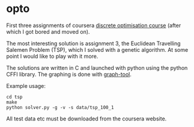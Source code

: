 opto
====

First three assignments of coursera [discrete optimisation course](https://www.coursera.org/course/optimization) 
(after which I got bored and moved on).

The most interesting solution is assignment 3, the Euclidean Travelling Salemen Problem (TSP), which I solved with 
a genetic algorithm. At some point I would like to play with it more.

The solutions are written in C and launched with python using the python CFFI library. The graphing is done with
[graph-tool](http://graph-tool.skewed.de/).

Example usage:

```
cd tsp
make
python solver.py -g -v -s data/tsp_100_1
```

All test data etc must be downloaded from the coursera website.
